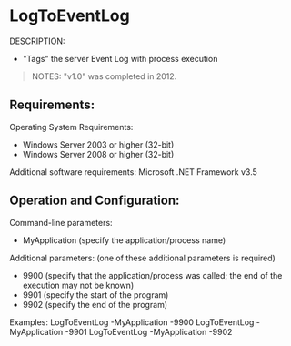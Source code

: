 
# LogToEventLog

DESCRIPTION: 
- "Tags" the server Event Log with process execution

> NOTES: "v1.0" was completed in 2012. 

## Requirements:

Operating System Requirements:
- Windows Server 2003 or higher (32-bit)
- Windows Server 2008 or higher (32-bit)

Additional software requirements:
Microsoft .NET Framework v3.5


## Operation and Configuration:

Command-line parameters:
- MyApplication (specify the application/process name)

Additional parameters: (one of these additional parameters is required)
- 9900 (specify that the application/process was called; the end of the execution may not be known)
- 9901 (specify the start of the program)
- 9902 (specify the end of the program)

Examples:
LogToEventLog -MyApplication -9900
LogToEventLog -MyApplication -9901
LogToEventLog -MyApplication -9902
